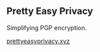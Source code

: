 ## Pretty Easy Privacy

Simplifying PGP encryption.

<a href='prettyeasyprivacy.xyz'>prettyeasyprivacy.xyz</a>